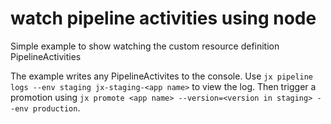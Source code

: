 # watch pipeline activities using node

Simple example to show watching the custom resource definition PipelineActivities

The example writes any PipelineActivites to the console. Use `jx pipeline logs --env staging jx-staging-<app name>` to view the log. Then trigger a promotion using `jx promote <app name> --version=<version in staging> --env production`. 

